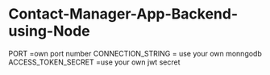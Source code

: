 # Contact-Manager-App-Backend-using-Node

PORT =own port number
CONNECTION_STRING = use your own monngodb
ACCESS_TOKEN_SECRET =use your own jwt secret
